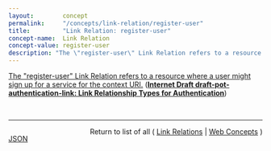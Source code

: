 ```yaml
---
layout:        concept
permalink:     "/concepts/link-relation/register-user"
title:         "Link Relation: register-user"
concept-name:  Link Relation
concept-value: register-user
description: "The \"register-user\" Link Relation refers to a resource where a user might sign up for a service for the context URI."
---
```


[The "register-user" Link Relation refers to a resource where a user might sign up for a service for the context URI.](http://tools.ietf.org/html/draft-pot-authentication-link#section-5 "Read documentation for Link Relation &#34;register-user&#34;") (**[Internet Draft draft-pot-authentication-link: Link Relationship Types for Authentication](/specs/IETF/I-D/draft-pot-authentication-link "This specification defines a set of relationships that may be used to indicate where a user may authenticate, log out, register a new account or find out who is currently authenticated.")**)

<br/>
<hr/>

<p style="float : left"><a href="./register-user.json" title="JSON representing this particular Web Concept value">JSON</a></p>
<p style="text-align: right">Return to list of all ( <a href="../link-relation/">Link Relations</a> | <a href="../">Web Concepts</a> )</p>
